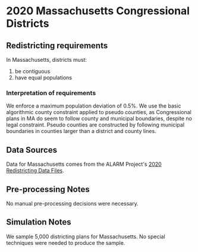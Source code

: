 # 2020 Massachusetts Congressional Districts

## Redistricting requirements
In Massachusetts, districts must:

1. be contiguous
1. have equal populations

### Interpretation of requirements
We enforce a maximum population deviation of 0.5%.
We use the basic algorithmic county constraint applied to pseudo counties, as Congressional plans in MA do seem to follow county and municipal boundaries, despite no legal constraint. Pseudo counties are constructed by following municipal boundaries in counties larger than a district and county lines.

## Data Sources
Data for Massachusetts comes from the ALARM Project's [2020 Redistricting Data Files](https://alarm-redist.github.io/posts/2021-08-10-census-2020/).

## Pre-processing Notes
No manual pre-processing decisions were necessary.

## Simulation Notes
We sample 5,000 districting plans for Massachusetts.
No special techniques were needed to produce the sample.
